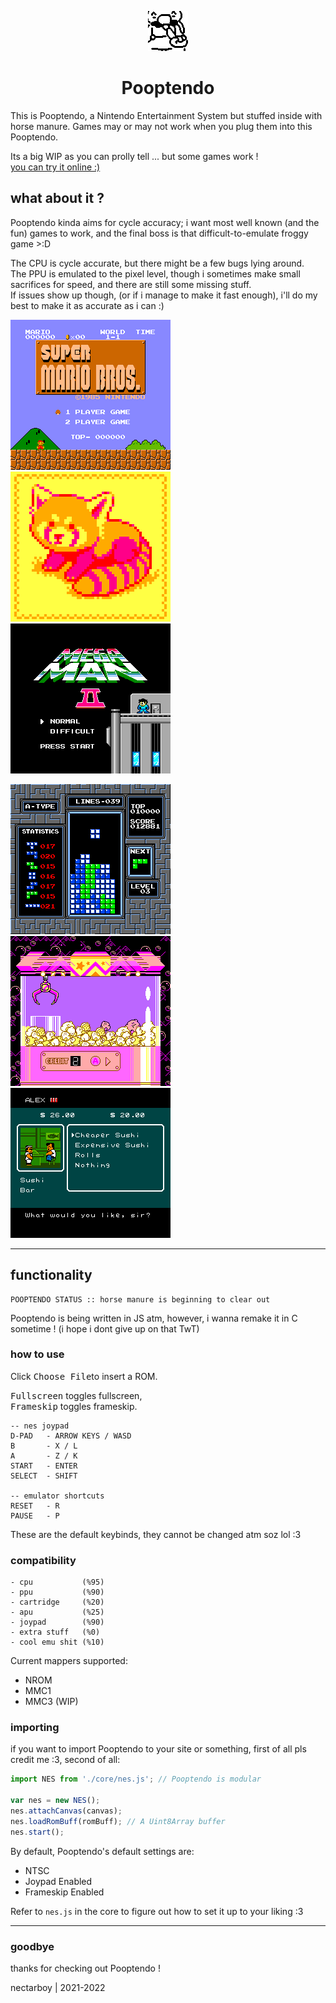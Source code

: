 <p align='center'><img src='https://github.com/nectarboy/nes/blob/main/src/img/pooptendo.png?raw=true'></p>
<h1 align='center'>Pooptendo</h1>

This is Pooptendo, a Nintendo Entertainment System but stuffed inside with horse manure.
Games may or may not work when you plug them into this Pooptendo.

Its a big WIP as you can prolly tell ... but some games work !<br>
[you can try it online :)](https://nectarboy.github.io/nes)

## what about it ?
Pooptendo kinda aims for cycle accuracy; i want most well known (and the fun) games to work, and the final boss is that difficult-to-emulate froggy game >:D

The CPU is cycle accurate, but there might be a few bugs lying around.<br>
The PPU is emulated to the pixel level, though i sometimes make small sacrifices for speed, and there are still some missing stuff.<br>
If issues show up though, (or if i manage to make it fast enough), i'll do my best to make it as accurate as i can :)

![super fuckin mario](https://github.com/nectarboy/nes/blob/main/docs/pics/Super_Mario_Bros/title.png?raw=true)
![red panda <3](https://github.com/nectarboy/nes/blob/main/docs/pics/Homebrew/redpanda.png?raw=true)
![donkey fuck](https://github.com/nectarboy/nes/blob/main/docs/pics/Mega_Man_2/title.png?raw=true)

![super fuckin mario](https://github.com/nectarboy/nes/blob/main/docs/pics/Tetris/stack.png?raw=true)
![red panda <3](https://github.com/nectarboy/nes/blob/main/docs/pics/Kirbys_Adventure/crane.png?raw=true)
![donkey fuck](https://github.com/nectarboy/nes/blob/main/docs/pics/River_City_Ransom/sushi.png?raw=true)

---

## functionality
```
POOPTENDO STATUS :: horse manure is beginning to clear out
```

Pooptendo is being written in JS atm, however, i wanna remake it in C sometime !
(i hope i dont give up on that TwT)

### how to use
Click <kbd>Choose File</kbd>to insert a ROM.

<kbd>Fullscreen</kbd> toggles fullscreen,
<br><kbd>Frameskip</kbd> toggles frameskip.

```
-- nes joypad
D-PAD   - ARROW KEYS / WASD
B       - X / L
A       - Z / K
START   - ENTER
SELECT  - SHIFT

-- emulator shortcuts
RESET   - R
PAUSE   - P
```

These are the default keybinds, they cannot be changed atm soz lol :3

### compatibility
```
- cpu           (%95)
- ppu           (%90)
- cartridge     (%20)
- apu           (%25)
- joypad        (%90)
- extra stuff   (%0)
- cool emu shit (%10)
```

Current mappers supported:
- NROM
- MMC1
- MMC3 (WIP)

### importing
if you want to import Pooptendo to your site or something, first of all pls credit me :3, second of all:
```JavaScript
import NES from './core/nes.js'; // Pooptendo is modular

var nes = new NES();
nes.attachCanvas(canvas);
nes.loadRomBuff(romBuff); // A Uint8Array buffer
nes.start();
```
By default, Pooptendo's default settings are:
- NTSC
- Joypad Enabled
- Frameskip Enabled

Refer to `nes.js` in the core to figure out how to set it up to your liking :3

---

### goodbye
thanks for checking out Pooptendo !

nectarboy | 2021-2022